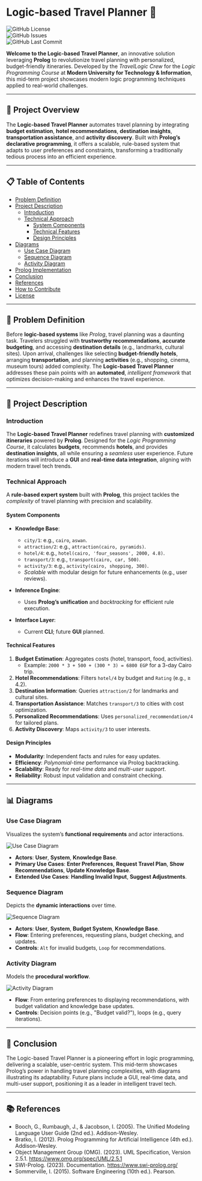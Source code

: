 # Logic-based Travel Planner 🚀

![GitHub License](https://img.shields.io/badge/license-MIT-blue.svg)  
![GitHub Issues](https://img.shields.io/github/issues/your-username/logic-based-travel-planner?color=orange)  
![GitHub Last Commit](https://img.shields.io/github/last-commit/your-username/logic-based-travel-planner?color=green)  

**Welcome to the Logic-based Travel Planner**, an innovative solution leveraging **Prolog** to revolutionize travel planning with personalized, budget-friendly itineraries. Developed by the *TravelLogic Crew* for the *Logic Programming Course* at **Modern University for Technology & Information**, this mid-term project showcases modern logic programming techniques applied to real-world challenges.

---

## 🌟 Project Overview

The **Logic-based Travel Planner** automates travel planning by integrating **budget estimation**, **hotel recommendations**, **destination insights**, **transportation assistance**, and **activity discovery**. Built with **Prolog’s declarative programming**, it offers a scalable, rule-based system that adapts to user preferences and constraints, transforming a traditionally tedious process into an efficient experience.

---

## 📋 Table of Contents

- [Problem Definition](#-problem-definition)
- [Project Description](#-project-description)
  - [Introduction](#-introduction)
  - [Technical Approach](#-technical-approach)
    - [System Components](#-system-components)
    - [Technical Features](#-technical-features)
    - [Design Principles](#-design-principles)
- [Diagrams](#-diagrams)
  - [Use Case Diagram](#-use-case-diagram)
  - [Sequence Diagram](#-sequence-diagram)
  - [Activity Diagram](#-activity-diagram)
- [Prolog Implementation](#-prolog-implementation)
- [Conclusion](#-conclusion)
- [References](#-references)
- [How to Contribute](#-how-to-contribute)
- [License](#-license)

---

## 🧩 Problem Definition

Before **logic-based systems** like *Prolog*, travel planning was a daunting task. Travelers struggled with **trustworthy recommendations**, **accurate budgeting**, and accessing **destination details** (e.g., landmarks, cultural sites). Upon arrival, challenges like selecting **budget-friendly hotels**, arranging **transportation**, and planning **activities** (e.g., shopping, cinema, museum tours) added complexity. The **Logic-based Travel Planner** addresses these pain points with an **automated**, *intelligent framework* that optimizes decision-making and enhances the travel experience.

---

## 📝 Project Description

### Introduction

The **Logic-based Travel Planner** redefines travel planning with **customized itineraries** powered by **Prolog**. Designed for the *Logic Programming Course*, it calculates **budgets**, recommends **hotels**, and provides **destination insights**, all while ensuring a *seamless* user experience. Future iterations will introduce a **GUI** and **real-time data integration**, aligning with modern travel tech trends.

### Technical Approach

A **rule-based expert system** built with **Prolog**, this project tackles the *complexity* of travel planning with precision and scalability.

#### System Components

- **Knowledge Base**:  
  - `city/1`: e.g., `cairo`, `aswan`.  
  - `attraction/2`: e.g., `attraction(cairo, pyramids)`.  
  - `hotel/4`: e.g., `hotel(cairo, 'four_seasons', 2000, 4.8)`.  
  - `transport/3`: e.g., `transport(cairo, car, 500)`.  
  - `activity/3`: e.g., `activity(cairo, shopping, 300)`.  
  - *Scalable* with modular design for future enhancements (e.g., user reviews).

- **Inference Engine**:  
  - Uses **Prolog’s unification** and *backtracking* for efficient rule execution.

- **Interface Layer**:  
  - Current **CLI**; future **GUI** planned.

#### Technical Features

1. **Budget Estimation**: Aggregates costs (hotel, transport, food, activities).  
   - Example: `2000 * 3 + 500 + (300 * 3) = 6800 EGP` for a 3-day Cairo trip.
2. **Hotel Recommendations**: Filters `hotel/4` by budget and `Rating` (e.g., ≥ 4.2).
3. **Destination Information**: Queries `attraction/2` for landmarks and cultural sites.
4. **Transportation Assistance**: Matches `transport/3` to cities with cost optimization.
5. **Personalized Recommendations**: Uses `personalized_recommendation/4` for tailored plans.
6. **Activity Discovery**: Maps `activity/3` to user interests.

#### Design Principles

- **Modularity**: Independent facts and rules for easy updates.
- **Efficiency**: *Polynomial-time* performance via Prolog backtracking.
- **Scalability**: Ready for *real-time data* and *multi-user support*.
- **Reliability**: Robust input validation and constraint checking.

---

## 📊 Diagrams

### Use Case Diagram

Visualizes the system’s **functional requirements** and actor interactions.

![Use Case Diagram](images/use_case_diagram.png)

- **Actors**: **User**, **System**, **Knowledge Base**.
- **Primary Use Cases**: **Enter Preferences**, **Request Travel Plan**, **Show Recommendations**, **Update Knowledge Base**.
- **Extended Use Cases**: **Handling Invalid Input**, **Suggest Adjustments**.

### Sequence Diagram

Depicts the **dynamic interactions** over time.

![Sequence Diagram](images/sequence_diagram.png)

- **Actors**: **User**, **System**, **Budget System**, **Knowledge Base**.
- **Flow**: Entering preferences, requesting plans, budget checking, and updates.
- **Controls**: `Alt` for invalid budgets, `Loop` for recommendations.

### Activity Diagram

Models the **procedural workflow**.

![Activity Diagram](images/activity_diagram.png)

- **Flow**: From entering preferences to displaying recommendations, with budget validation and knowledge base updates.
- **Controls**: Decision points (e.g., "Budget valid?"), loops (e.g., query iterations).

---

## 🎯 Conclusion
The Logic-based Travel Planner is a pioneering effort in logic programming, delivering a scalable, user-centric system. This mid-term showcases Prolog’s power in handling travel planning complexities, with diagrams illustrating its adaptability. Future plans include a GUI, real-time data, and multi-user support, positioning it as a leader in intelligent travel tech.

---

## 📚 References
- Booch, G., Rumbaugh, J., & Jacobson, I. (2005). The Unified Modeling Language User Guide (2nd ed.). Addison-Wesley.
- Bratko, I. (2012). Prolog Programming for Artificial Intelligence (4th ed.). Addison-Wesley.
- Object Management Group (OMG). (2023). UML Specification, Version 2.5.1. https://www.omg.org/spec/UML/2.5.1
- SWI-Prolog. (2023). Documentation. https://www.swi-prolog.org/
- Sommerville, I. (2015). Software Engineering (10th ed.). Pearson.
